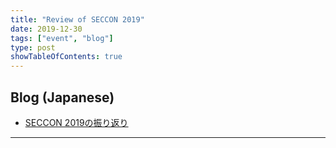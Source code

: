 ```yaml
---
title: "Review of SECCON 2019"
date: 2019-12-30
tags: ["event", "blog"]
type: post
showTableOfContents: true
---
```


## Blog (Japanese)
- [SECCON 2019の振り返り](https://scgajge12.hatenablog.com/entry/2019/12/30/SECCON_2019_%E3%82%B9%E3%83%9D%E3%83%B3%E3%82%B5%E3%83%BC%E3%81%A8%E3%81%97%E3%81%A6%E5%8F%82%E5%8A%A0)

---
